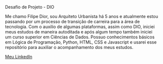 Desafio de Projeto - DIO

Me chamo Filipe Dior, sou Arquiteto Urbanista há 5 anos e atualmente estou passando por um processo de transição de carreira para a área de tecnologia. 
Com o auxilio de algumas plataformas, assim como DIO, iniciei meus estudos de maneira autoditada e após algum tempo também iniciei um curso superior em Ciências de Dados.
Possuo conhecimentos básicos em Lógica de Programação, Python, HTML, CSS e Javascript e usarei esse repositório para auxiliar o acompanhamento dos meus estudos.

[Meu LinkedIn](https://www.linkedin.com/in/filipearievilo/)
